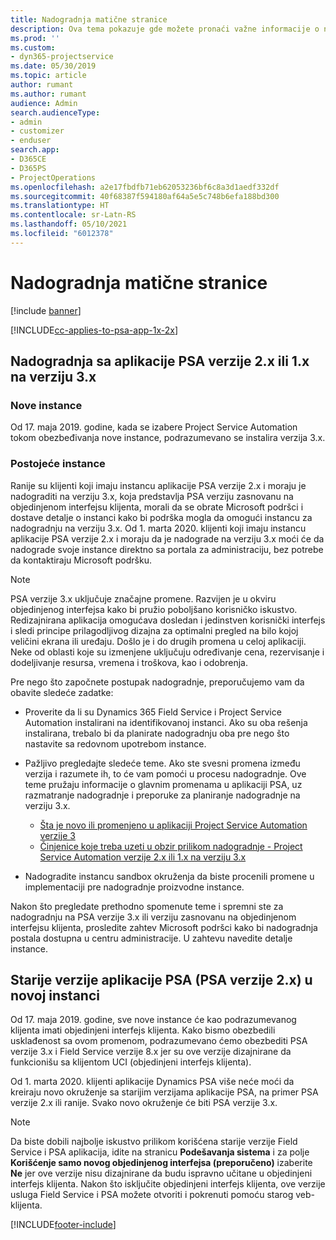 ```yaml
---
title: Nadogradnja matične stranice
description: Ova tema pokazuje gde možete pronaći važne informacije o novim i izmenjenim funkcijama u aplikaciji Dynamics 365 Project Service Automation i postupak nadogradnje na najnoviju verziju.
ms.prod: ''
ms.custom:
- dyn365-projectservice
ms.date: 05/30/2019
ms.topic: article
author: rumant
ms.author: rumant
audience: Admin
search.audienceType:
- admin
- customizer
- enduser
search.app:
- D365CE
- D365PS
- ProjectOperations
ms.openlocfilehash: a2e17fbdfb71eb62053236bf6c8a3d1aedf332df
ms.sourcegitcommit: 40f68387f594180af64a5e5c748b6efa188bd300
ms.translationtype: HT
ms.contentlocale: sr-Latn-RS
ms.lasthandoff: 05/10/2021
ms.locfileid: "6012378"
---
```

# <a name="upgrade-home-page"></a>Nadogradnja matične stranice

[!include [banner](../includes/psa-now-project-operations.md)]

[!INCLUDE[cc-applies-to-psa-app-1x-2x](../includes/cc-applies-to-psa-app-1x-2x.md)]

## <a name="upgrade-from-psa-version-2x-or-1x-to-version-3x"></a>Nadogradnja sa aplikacije PSA verzije 2.x ili 1.x na verziju 3.x

### <a name="new-instances"></a>Nove instance

Od 17. maja 2019. godine, kada se izabere Project Service Automation tokom obezbeđivanja nove instance, podrazumevano se instalira verzija 3.x.

### <a name="existing-instances"></a>Postojeće instance

Ranije su klijenti koji imaju instancu aplikacije PSA verzije 2.x i moraju je nadograditi na verziju 3.x, koja predstavlja PSA verziju zasnovanu na objedinjenom interfejsu klijenta, morali da se obrate Microsoft podršci i dostave detalje o instanci kako bi podrška mogla da omogući instancu za nadogradnju na verziju 3.x. Od 1. marta 2020. klijenti koji imaju instancu aplikacije PSA verzije 2.x i moraju da je nadograde na verziju 3.x moći će da nadograde svoje instance direktno sa portala za administraciju, bez potrebe da kontaktiraju Microsoft podršku.  

> [!NOTE]
> PSA verzije 3.x uključuje značajne promene. Razvijen je u okviru objedinjenog interfejsa kako bi pružio poboljšano korisničko iskustvo. Redizajnirana aplikacija omogućava dosledan i jedinstven korisnički interfejs i sledi principe prilagodljivog dizajna za optimalni pregled na bilo kojoj veličini ekrana ili uređaju. Došlo je i do drugih promena u celoj aplikaciji. Neke od oblasti koje su izmenjene uključuju određivanje cena, rezervisanje i dodeljivanje resursa, vremena i troškova, kao i odobrenja.

Pre nego što započnete postupak nadogradnje, preporučujemo vam da obavite sledeće zadatke:

- Proverite da li su Dynamics 365 Field Service i Project Service Automation instalirani na identifikovanoj instanci. Ako su oba rešenja instalirana, trebalo bi da planirate nadogradnju oba pre nego što nastavite sa redovnom upotrebom instance.
- Pažljivo pregledajte sledeće teme. Ako ste svesni promena između verzija i razumete ih, to će vam pomoći u procesu nadogradnje. Ove teme pružaju informacije o glavnim promenama u aplikaciji PSA, uz razmatranje nadogradnje i preporuke za planiranje nadogradnje na verziju 3.x.

    - [Šta je novo ili promenjeno u aplikaciji Project Service Automation verzije 3](whats-new-changed-v3.md)
    - [Činjenice koje treba uzeti u obzir prilikom nadogradnje - Project Service Automation verzije 2.x ili 1.x na verziju 3.x](upgrade-v3.md)

- Nadogradite instancu sandbox okruženja da biste procenili promene u implementaciji pre nadogradnje proizvodne instance.

Nakon što pregledate prethodno spomenute teme i spremni ste za nadogradnju na PSA verzije 3.x ili verziju zasnovanu na objedinjenom interfejsu klijenta, prosledite zahtev Microsoft podršci kako bi nadogradnja postala dostupna u centru administracije. U zahtevu navedite detalje instance.

## <a name="older-versions-of-psa-psa-version-2x-in-a-newly-created-instance"></a>Starije verzije aplikacije PSA (PSA verzije 2.x) u novoj instanci

Od 17. maja 2019. godine, sve nove instance će kao podrazumevanog klijenta imati objedinjeni interfejs klijenta. Kako bismo obezbedili usklađenost sa ovom promenom, podrazumevano ćemo obezbediti PSA verzije 3.x i Field Service verzije 8.x jer su ove verzije dizajnirane da funkcionišu sa klijentom UCI (objedinjeni interfejs klijenta).

Od 1. marta 2020. klijenti aplikacije Dynamics PSA više neće moći da kreiraju novo okruženje sa starijim verzijama aplikacije PSA, na primer PSA verzije 2.x ili ranije. Svako novo okruženje će biti PSA verzije 3.x.

> [!NOTE]
> Da biste dobili najbolje iskustvo prilikom korišćena starije verzije Field Service i PSA aplikacija, idite na stranicu **Podešavanja sistema** i za polje **Korišćenje samo novog objedinjenog interfejsa (preporučeno)** izaberite **Ne** jer ove verzije nisu dizajnirane da budu ispravno učitane u objedinjeni interfejs klijenta. Nakon što isključite objedinjeni interfejs klijenta, ove verzije usluga Field Service i PSA možete otvoriti i pokrenuti pomoću starog veb-klijenta. 


[!INCLUDE[footer-include](../includes/footer-banner.md)]